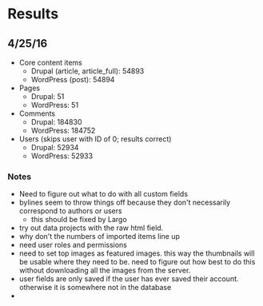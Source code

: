 # Results

## 4/25/16

- Core content items
    - Drupal (article, article_full): 54893
    - WordPress (post): 54894
- Pages
    - Drupal: 51
    - WordPress: 51
- Comments
    - Drupal: 184830
    - WordPress: 184752
- Users (skips user with ID of 0; results correct)
    - Drupal: 52934
    - WordPress: 52933

### Notes

- Need to figure out what to do with all custom fields
- bylines seem to throw things off because they don't necessarily correspond to authors or users
    - this should be fixed by Largo
- try out data projects with the raw html field.
- why don't the numbers of imported items line up
- need user roles and permissions
- need to set top images as featured images. this way the thumbnails will be usable where they need to be. need to figure out how best to do this without downloading all the images from the server.
- user fields are only saved if the user has ever saved their account. otherwise it is somewhere not in the database
- 